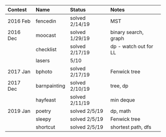 | Contest  | Name         | Status         | Notes                 |
| :------- | :----------- | :------------- | :-------------------- |
| 2016 Feb | fencedin     | solved 2/14/19 | MST                   |
| 2016 Dec | moocast      | solved 1/29/19 | binary search, graph  |
|          | checklist    | solved 2/17/19 | dp - watch out for LL |
|          | lasers       | 5/10           |                       |
| 2017 Jan | bphoto       | solved 2/17/19 | Fenwick tree          |
| 2017 Dec | barnpainting | solved 2/10/19 | tree, dp              |
|          | hayfeast     | solved 2/11/19 | min deque             |
| 2019 Jan | poetry       | solved 2/5/19  | dp, math              |
|          | sleepy       | solved 2/5/19  | Fenwick tree          |
|          | shortcut     | solved 2/5/19  | shortest path, dfs    |